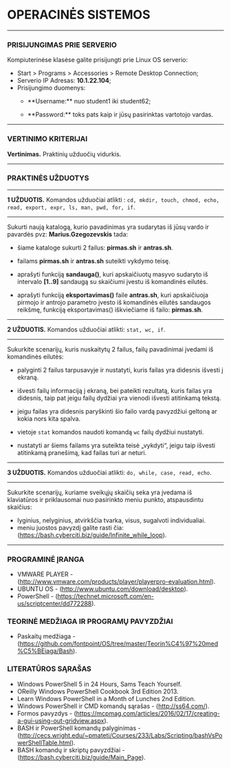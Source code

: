 # OPERACINĖS SISTEMOS
___
### PRISIJUNGIMAS PRIE SERVERIO
 Kompiuterinėse klasėse galite prisijungti prie Linux OS serverio:
- Start > Programs > Accessories > Remote Desktop Connection;
- Serverio IP Adresas: **10.1.22.104**;
- Prisijungimo duomenys:
  - <p>**Username:** nuo student1 iki student62; </p>
  - <p>**Password:** toks pats kaip ir jūsų pasirinktas vartotojo vardas.</p>

___



### VERTINIMO KRITERIJAI

**Vertinimas.** Praktinių užduočių vidurkis.
___
### PRAKTINĖS UŽDUOTYS 
___
**1 UŽDUOTIS.** Komandos užduočiai atlikti : ```cd, mkdir, touch, chmod, echo, read, export, expr, ls, man, pwd, for, if```.
___
Sukurti naują katalogą, kurio pavadinimas yra sudarytas iš jūsų vardo ir pavardės pvz: **Marius.Gzegozevskis** tada:

- šiame kataloge sukurti 2 failus: **pirmas.sh** ir **antras.sh**.

- failams **pirmas.sh** ir **antras.sh** suteikti vykdymo teisę.

- aprašyti funkciją **sandauga()**, kuri apskaičiuotų masyvo sudaryto iš intervalo **[1..9]** sandaugą su skaičiumi įvestu iš komandinės eilutės.

- aprašyti funkciją **eksportavimas()** faile **antras.sh**, kuri apskaičiuoja pirmojo ir antrojo parametro įvesto iš komandinės eilutės sandaugos reikšmę, funkciją eksportavimas() iškviečiame iš failo: **pirmas.sh**.

___
**2 UŽDUOTIS.** Komandos užduočiai atlikti: ```stat, wc, if```. 
___
Sukurkite scenarijų, kuris nuskaitytų 2 failus, failų pavadinimai įvedami iš komandinės eilutės:

- palyginti 2 failus tarpusavyje ir nustatyti, kuris failas yra didesnis išvesti į ekraną.

- išvesti failų informaciją į ekraną, bei pateikti rezultatą, kuris failas yra didesnis, taip pat jeigu failų dydžiai yra vienodi išvesti atitinkamą tekstą. 
- jeigu failas yra didesnis paryškinti šio failo vardą pavyzdžiui geltoną ar kokia nors kita spalva.

- vietoje ```stat``` komandos naudoti komandą ``wc`` failų dydžiui nustatyti.

- nustatyti ar šiems failams yra suteikta teisė „vykdyti“, jeigu taip išvesti atitinkamą pranešimą, kad failas turi ar neturi.

___

**3 UŽDUOTIS.** Komandos užduočiai atlikti: ```do, while, case, read, echo```.
___

Sukurkite scenarijų, kuriame sveikųjų skaičių seka yra įvedama iš klaviatūros ir priklausomai nuo pasirinkto meniu punkto, atspausdintu skaičius:
- lyginius, nelyginius, atvirkščia tvarka, visus, sugalvoti individualiai.
- meniu juostos pavyzdį galite rasti čia: (https://bash.cyberciti.biz/guide/Infinite_while_loop).

___

### PROGRAMINĖ ĮRANGA
- VMWARE PLAYER - (http://www.vmware.com/products/player/playerpro-evaluation.html).
- UBUNTU OS - (http://www.ubuntu.com/download/desktop).
- PowerShell - (https://technet.microsoft.com/en-us/scriptcenter/dd772288).

### TEORINĖ MEDŽIAGA IR PROGRAMŲ PAVYZDŽIAI
- Paskaitų medžiaga - (https://github.com/fontpoint/OS/tree/master/Teorin%C4%97%20med%C5%BEiaga/Bash).

### LITERATŪROS SĄRAŠAS
- Windows PowerShell 5 in 24 Hours, Sams Teach Yourself. 
- OReilly Windows PowerShell Cookbook 3rd Edition 2013.
- Learn Windows PowerShell in a Month of Lunches 2nd Edition.
- Windows PowerShell ir CMD komandų sąrašas - (http://ss64.com/).
- Formos pavyzdys - (https://mcpmag.com/articles/2016/02/17/creating-a-gui-using-out-gridview.aspx).
- BASH ir PowerShell komandų palyginimas - (http://cecs.wright.edu/~pmateti/Courses/233/Labs/Scripting/bashVsPowerShellTable.html).
- BASH komandų ir skriptų pavyzdžiai - (https://bash.cyberciti.biz/guide/Main_Page).
